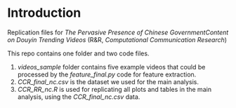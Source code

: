 # Introduction

Replication files for *The Pervasive Presence of Chinese GovernmentContent on Douyin Trending Videos* (R&R, *Computational Communication Research*)

This repo contains one folder and two code files. 

1. *videos_sample* folder contains five example videos that could be processed by the *feature_final.py* code for feature extraction.
2. *CCR_final_nc.csv* is the dataset we used for the main analysis.
3. *CCR_RR_nc.R* is used for replicating all plots and tables in the main analysis, using the *CCR_final_nc.csv* data.
